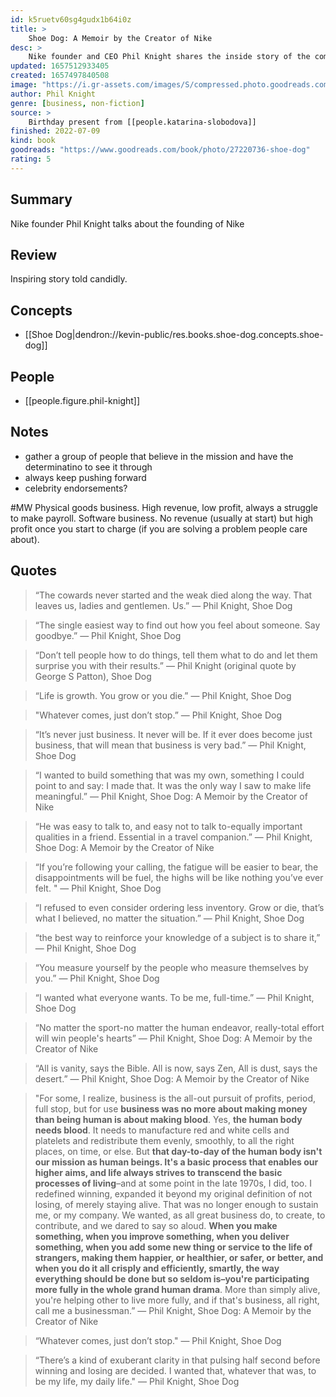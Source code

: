 ```yaml
---
id: k5ruetv60sg4gudx1b64i0z
title: > 
    Shoe Dog: A Memoir by the Creator of Nike
desc: > 
    Nike founder and CEO Phil Knight shares the inside story of the company’s early days as an intrepid start-up and its evolution into one of the world’s most iconic, game-changing, and profitable brands
updated: 1657512933405
created: 1657497840508
image: "https://i.gr-assets.com/images/S/compressed.photo.goodreads.com/books/1457284880l/27220736.jpg"
author: Phil Knight
genre: [business, non-fiction]
source: >
    Birthday present from [[people.katarina-slobodova]]
finished: 2022-07-09
kind: book
goodreads: "https://www.goodreads.com/book/photo/27220736-shoe-dog"
rating: 5
---
```


## Summary

Nike founder Phil Knight talks about the founding of Nike

## Review

Inspiring story told candidly. 

## Concepts
- [[Shoe Dog|dendron://kevin-public/res.books.shoe-dog.concepts.shoe-dog]]

## People
- [[people.figure.phil-knight]]

## Notes
- gather a group of people that believe in the mission and have the determinatino to see it through
- always keep pushing forward
- celebrity endorsements?

#MW
Physical goods business. High revenue, low profit, always a struggle to make payroll.
Software business. No revenue (usually at start) but high profit once you start to charge (if you are solving a problem people care about). 

## Quotes

> “The cowards never started and the weak died along the way. That leaves us, ladies and gentlemen. Us.”
― Phil Knight, Shoe Dog

> “The single easiest way to find out how you feel about someone. Say goodbye.”
― Phil Knight, Shoe Dog

> “Don’t tell people how to do things, tell them what to do and let them surprise you with their results.”
― Phil Knight (original quote by George S Patton), Shoe Dog

> “Life is growth. You grow or you die.”
― Phil Knight, Shoe Dog

> "Whatever comes, just don’t stop.”
― Phil Knight, Shoe Dog

> “It’s never just business. It never will be. If it ever does become just business, that will mean that business is very bad.”
― Phil Knight, Shoe Dog

> “I wanted to build something that was my own, something I could point to and say: I made that. It was the only way I saw to make life meaningful.”
― Phil Knight, Shoe Dog: A Memoir by the Creator of Nike

> “He was easy to talk to, and easy not to talk to-equally important qualities in a friend. Essential in a travel companion.”
― Phil Knight, Shoe Dog: A Memoir by the Creator of Nike

> “If you’re following your calling, the fatigue will be easier to bear, the disappointments will be fuel, the highs will be like nothing you’ve ever felt. "
― Phil Knight, Shoe Dog

> “I refused to even consider ordering less inventory. Grow or die, that’s what I believed, no matter the situation.”
― Phil Knight, Shoe Dog

> “the best way to reinforce your knowledge of a subject is to share it,”
― Phil Knight, Shoe Dog

> “You measure yourself by the people who measure themselves by you.” 
― Phil Knight, Shoe Dog

> “I wanted what everyone wants. To be me, full-time.”
― Phil Knight, Shoe Dog

> “No matter the sport-no matter the human endeavor, really-total effort will win people's hearts”
― Phil Knight, Shoe Dog: A Memoir by the Creator of Nike

> “All is vanity, says the Bible. All is now, says Zen, All is dust, says the desert.”
― Phil Knight, Shoe Dog: A Memoir by the Creator of Nike

> "For some, I realize, business is the all-out pursuit of profits, period, full stop, but for use **business was no more about making money than being human is about making blood**. Yes, **the human body needs blood**. It needs to manufacture red and white cells and platelets and redistribute them evenly, smoothly, to all the right places, on time, or else. But **that day-to-day of the human body isn't our mission as human beings. It's a basic process that enables our higher aims, and life always strives to transcend the basic processes of living**–and at some point in the late 1970s, I did, too. I redefined winning, expanded it beyond my original definition of not losing, of merely staying alive. That was no longer enough to sustain me, or my company. We wanted, as all great business do, to create, to contribute, and we dared to say so aloud. **When you make something, when you improve something, when you deliver something, when you add some new thing or service to the life of strangers, making them happier, or healthier, or safer, or better, and when you do it all crisply and efficiently, smartly, the way everything should be done but so seldom is–you're participating more fully in the whole grand human drama**. More than simply alive, you're helping other to live more fully, and if that's business, all right, call me a businessman.”
― Phil Knight, Shoe Dog: A Memoir by the Creator of Nike

> “Whatever comes, just don’t stop."
― Phil Knight, Shoe Dog

> “There’s a kind of exuberant clarity in that pulsing half second before winning and losing are decided. I wanted that, whatever that was, to be my life, my daily life."
― Phil Knight, Shoe Dog